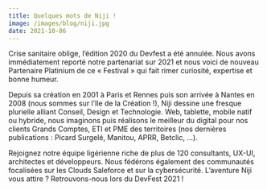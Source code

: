 ```yaml
---
title: Quelques mots de Niji !
image: /images/blog/niji.jpg
date: 2021-10-06
---
```


Crise sanitaire oblige, l’édition 2020 du Devfest a été annulée. Nous avons immédiatement reporté notre partenariat sur 2021 et nous voici de nouveau Partenaire Platinium de ce « Festival » qui fait rimer curiosité, expertise et bonne humeur. 

Depuis sa création en 2001 à Paris et Rennes puis son arrivée à Nantes en 2008 (nous sommes sur l’Ile de la Création !), Niji dessine une fresque plurielle alliant Conseil, Design et Technologie. Web, tablette, mobile natif ou hybride, nous imaginons puis réalisons le meilleur du digital pour nos clients Grands Comptes, ETI et PME des territoires (nos dernières publications : Picard Surgelé, Manitou, APRR, Betclic, …).

Rejoignez notre équipe ligérienne riche de plus de 120 consultants, UX-UI, architectes et développeurs. Nous fédérons également des communautés focalisées sur les Clouds Saleforce et sur la cybersécurité. L’aventure Niji vous attire ? Retrouvons-nous lors du DevFest 2021 !
